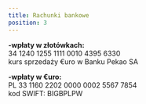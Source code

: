 ```yaml
---
title: Rachunki bankowe
position: 3
---
```


**\-wpłaty w złotówkach:**\
34 1240 1255 1111 0010 4395 6330\
kurs sprzedaży €uro w Banku Pekao SA

**\-wpłaty w €uro:**\
PL 33 1160 2202 0000 0002 5567 7854\
kod SWIFT: BIGBPLPW
